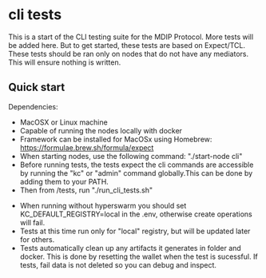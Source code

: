 # cli tests

This is a start of the CLI testing suite for the MDIP Protocol. More tests will be added here. But to get started, these tests are based on Expect/TCL. These tests should be ran only on nodes that do not have any mediators. This will ensure nothing is written. 

## Quick start

Dependencies:
- MacOSX or Linux machine
- Capable of running the nodes locally with docker
- Framework can be installed for MacOSx using Homebrew: https://formulae.brew.sh/formula/expect
- When starting nodes, use the following command: "./start-node cli"
- Before running tests, the tests expect the cli commands are accessible by running the "kc" or "admin" command globally.This can be done by adding them to your PATH.
- Then from /tests, run "./run_cli_tests.sh"

* When running without hyperswarm you should set KC_DEFAULT_REGISTRY=local in the .env, otherwise create operations will fail.
* Tests at this time run only for "local" registry, but will be updated later for others.
* Tests automatically clean up any artifacts it generates in folder and docker. This is done by resetting the wallet when the test is sucessful. If tests, fail data is not deleted so you can debug and inspect. 
